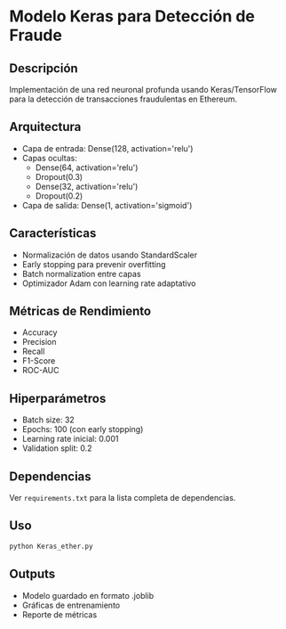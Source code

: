 # Modelo Keras para Detección de Fraude

## Descripción
Implementación de una red neuronal profunda usando Keras/TensorFlow para la detección de transacciones fraudulentas en Ethereum.

## Arquitectura
- Capa de entrada: Dense(128, activation='relu')
- Capas ocultas:
  - Dense(64, activation='relu')
  - Dropout(0.3)
  - Dense(32, activation='relu')
  - Dropout(0.2)
- Capa de salida: Dense(1, activation='sigmoid')

## Características
- Normalización de datos usando StandardScaler
- Early stopping para prevenir overfitting
- Batch normalization entre capas
- Optimizador Adam con learning rate adaptativo

## Métricas de Rendimiento
- Accuracy
- Precision
- Recall
- F1-Score
- ROC-AUC

## Hiperparámetros
- Batch size: 32
- Epochs: 100 (con early stopping)
- Learning rate inicial: 0.001
- Validation split: 0.2

## Dependencias
Ver `requirements.txt` para la lista completa de dependencias.

## Uso
```python
python Keras_ether.py
```

## Outputs
- Modelo guardado en formato .joblib
- Gráficas de entrenamiento
- Reporte de métricas
